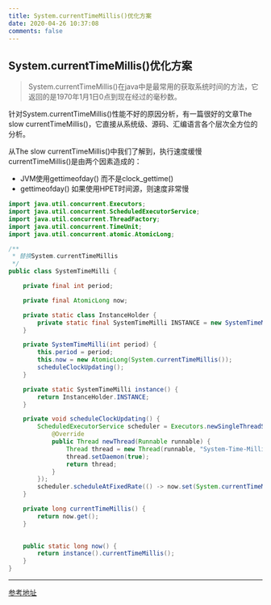 ```yaml
---
title: System.currentTimeMillis()优化方案
date: 2020-04-26 10:37:08
comments: false
---
```

## System.currentTimeMillis()优化方案
<!--more-->

> System.currentTimeMillis()在java中是最常用的获取系统时间的方法，它返回的是1970年1月1日0点到现在经过的毫秒数。

针对System.currentTimeMillis()性能不好的原因分析，有一篇很好的文章The slow currentTimeMillis()，它直接从系统级、源码、汇编语言各个层次全方位的分析。

从The slow currentTimeMillis()中我们了解到，执行速度缓慢currentTimeMillis()是由两个因素造成的：
- JVM使用gettimeofday() 而不是clock_gettime()
- gettimeofday() 如果使用HPET时间源，则速度非常慢

```java
import java.util.concurrent.Executors;
import java.util.concurrent.ScheduledExecutorService;
import java.util.concurrent.ThreadFactory;
import java.util.concurrent.TimeUnit;
import java.util.concurrent.atomic.AtomicLong;

/**
 * 替换System.currentTimeMillis
 */
public class SystemTimeMilli {

    private final int period;

    private final AtomicLong now;

    private static class InstanceHolder {
        private static final SystemTimeMilli INSTANCE = new SystemTimeMilli(1);
    }

    private SystemTimeMilli(int period) {
        this.period = period;
        this.now = new AtomicLong(System.currentTimeMillis());
        scheduleClockUpdating();
    }

    private static SystemTimeMilli instance() {
        return InstanceHolder.INSTANCE;
    }

    private void scheduleClockUpdating() {
        ScheduledExecutorService scheduler = Executors.newSingleThreadScheduledExecutor(new ThreadFactory() {
            @Override
            public Thread newThread(Runnable runnable) {
                Thread thread = new Thread(runnable, "System-Time-Milli");
                thread.setDaemon(true);
                return thread;
            }
        });
        scheduler.scheduleAtFixedRate(() -> now.set(System.currentTimeMillis()), period, period, TimeUnit.MILLISECONDS);
    }

    private long currentTimeMillis() {
        return now.get();
    }

   
    public static long now() {
        return instance().currentTimeMillis();
    }
}
```


---
[参考地址](https://www.jianshu.com/p/3fbe607600a5)
